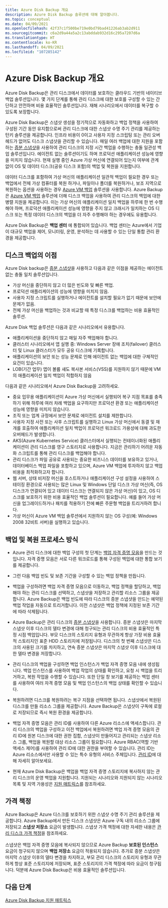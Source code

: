 ```yaml
---
title: Azure Disk Backup 개요
description: Azure Disk Backup 솔루션에 대해 알아봅니다.
ms.topic: conceptual
ms.date: 04/09/2021
ms.openlocfilehash: 42f37c1f500be719e0bd79bad41226ab3ab2d911
ms.sourcegitcommit: c6a2d9a44a5a2c13abddab932d16c295a7207d6a
ms.translationtype: HT
ms.contentlocale: ko-KR
ms.lasthandoff: 04/09/2021
ms.locfileid: "107285142"
---
```

# <a name="overview-of-azure-disk-backup"></a>Azure Disk Backup 개요

Azure Disk Backup은 관리 디스크에서 데이터를 보호하는 클라우드 기반의 네이티브 백업 솔루션입니다. 몇 가지 단계를 통해 관리 디스크에 대한 보호를 구성할 수 있는 간단하고 안전하며 비용 효율적인 솔루션입니다. 재해 시나리오에서 데이터를 복구할 수 있도록 보장합니다.

Azure Disk Backup은 스냅샷 생성을 정기적으로 자동화하고 백업 정책을 사용하여 구성된 기간 동안 유지함으로써 관리 디스크에 대한 스냅샷 수명 주기 관리를 제공하는 턴키 솔루션을 제공합니다. 인프라 비용이 0이고 사용자 지정 스크립팅 또는 관리 오버헤드가 없어도 디스크 스냅샷을 관리할 수 있습니다. 매일 여러 백업에 대한 지원을 포함하는 [증분 스냅샷](../virtual-machines/disks-incremental-snapshots.md)을 사용하여 관리 디스크의 지정 시간 백업을 수행하는 충돌 일관성 백업 솔루션입니다. 에이전트 없는 솔루션이기도 하며 프로덕션 애플리케이션 성능에 영향을 미치지 않습니다. 현재 실행 중인 Azure 가상 머신에 연결되어 있는지 여부에 관계 없이 OS 및 데이터 디스크(공유 디스크 포함)의 백업 및 복원을 지원합니다.

데이터 디스크를 포함하여 가상 머신의 애플리케이션 일관적 백업이 필요한 경우 또는 백업에서 전체 가상 컴퓨터를 복원 하거나, 파일이나 폴더를 복원하거나, 보조 지역으로 복원하는 옵션을 사용하는 경우 [Azure VM 백업](backup-azure-vms-introduction.md) 솔루션을 사용합니다. Azure Backup은 [Azure VM 백업](./backup-azure-vms-introduction.md) 솔루션에 더해 디스크 백업을 사용하여 관리 디스크의 백업에 대한 병렬 지원을 제공합니다. 이는 가상 머신의 애플리케이션 일치 백업을 하루에 한 번 수행해야 하며, 프로덕션 애플리케이션 성능에 영향을 주지 않고 크래시가 일치하는 OS 디스크 또는 특정 데이터 디스크의 백업을 더 자주 수행해야 하는 경우에도 유용합니다.

Azure Disk Backup은 **백업 센터** 에 통합되어 있습니다. 백업 센터는 Azure에서 기업이 대규모 백업을 제어, 모니터링, 운영, 분석하는 데 사용할 수 있는 단일 통합 관리 환경을 제공합니다.

## <a name="key-benefits-of-disk-backup"></a>디스크 백업의 이점

Azure Disk backup은 [증분 스냅샷](../virtual-machines/disks-incremental-snapshots.md)을 사용하고 다음과 같은 이점을 제공하는 에이전트 없는 충돌 일치 솔루션입니다.

- 가상 머신을 중단하지 않고 더 많은 빈도와 및 빠른 백업.
- 프로덕션 애플리케이션의 성능에 영향을 미치지 않음.
- 사용자 지정 스크립트를 실행하거나 에이전트를 설치할 필요가 없기 때문에 보안에 문제가 없음.
- 전체 가상 머신을 백업하는 것과 비교할 때 특정 디스크를 백업하는 비용 효율적인 솔루션.

Azure Disk 백업 솔루션은 다음과 같은 시나리오에서 유용합니다.

- 애플리케이션을 중단하지 않고 매일 자주 백업해야 합니다.
- 클러스터 시나리오에서 앱 실행 중: Windows Server 장애 조치(failover) 클러스터 및 Linux 클러스터가 모두 공유 디스크에 기록합니다.
- 애플리케이션의 보안 또는 성능 문제로 인해 에이전트 없는 백업에 대한 구체적인 요건이 있습니다.
- LOB(기간 업무) 앱이 볼륨 섀도 복사본 서비스(VSS)를 지원하지 않기 때문에 VM의 애플리케이션 일치 백업이 적합하지 않음

다음과 같은 시나리오에서 Azure Disk Backup을 고려하세요.

- 중요 업무용 애플리케이션이 Azure 가상 머신에서 실행되어 복구 지점 목표를 충족하기 위해 하루에 여러 차례 백업을 요구하지만 프로덕션 환경 또는 애플리케이션 성능에 영향을 미치지 않습니다.
- 조직 또는 업계 규정에서 보안 문제로 에이전트 설치를 제한합니다.
- 사용자 지정 사전 또는 사후 스크립트를 실행하고 Linux 가상 머신에서 동결 및 재개를 호출하여 애플리케이션 일치 백업이 프로덕션 워크로드 가용성에 대해 과도한 오버헤드가 발생합니다.
- AKS(Azure Kubernetes Service) 클러스터에서 실행되는 컨테이너화된 애플리케이션이 관리 디스크를 영구 스토리지로 사용합니다. 지금은 관리하기 어려운 자동화 스크립트를 통해 관리 디스크를 백업해야 합니다.
- 관리 디스크가 파일 공유로 사용되는 중요한 비즈니스 데이터를 보유하고 있거나, 데이터베이스 백업 파일을 포함하고 있으며, Azure VM 백업에 투자하지 않고 백업 비용을 최적화하고자 합니다.
- 웹 서버, 상태 비저장 머신을 호스트하거나 애플리케이션 구성 설정을 사용하여 스테이징 환경으로 사용되는 많은 Linux 및 Windows 단일 디스크 가상 머신(즉, OS 디스크가 연결되어 있고 데이터 디스크는 연결되지 않은 가상 머신)이 있고, OS 디스크를 보호하기 위한 비용 효율적인 백업 솔루션이 필요합니다. 예를 들어 가상 머신을 업그레이드하거나 패치를 적용하기 전에 빠른 주문형 백업을 트리거하려 합니다.
- 가상 머신이 Azure VM 백업 솔루션에서 지원하지 않는 OS 구성(예: Windows 2008 32비트 서버)을 실행하고 있습니다.

## <a name="how-the-backup-and-restore-process-works"></a>백업 및 복원 프로세스 방식

- Azure 관리 디스크에 대한 백업 구성의 첫 단계는 [백업 자격 증명 모음](backup-vault-overview.md)을 만드는 것입니다. 자격 증명 모음은 서로 다른 워크로드를 통해 구성된 백업에 대한 통합 보기를 제공합니다.

- 그런 다음 백업 빈도 및 보존 기간을 구성할 수 있는 백업 정책을 만듭니다.

- 백업을 구성하려면 백업 자격 증명 모음으로 이동하고, 백업 정책을 할당하고, 백업해야 하는 관리 디스크를 선택하고, 스냅샷을 저장하고 관리할 리소스 그룹을 제공합니다. Azure Backup은 백업 빈도에 따라 디스크의 증분 스냅샷을 만드는 예약된 백업 작업을 자동으로 트리거합니다. 이전 스냅샷은 백업 정책에 지정된 보존 기간에 따라 삭제됩니다.

- Azure Backup은 관리 디스크의 [증분 스냅샷](../virtual-machines/disks-incremental-snapshots.md#restrictions)을 사용합니다. 증분 스냅샷은 마지막 스냅샷 이후 디스크의 델타 변경에 대해 청구되는 관리 디스크의 비용 효율적인 특정 시점 백업입니다. 부모 디스크의 스토리지 유형과 무관하게 항상 가장 비용 효율적 스토리지인 표준 HDD 스토리지에 저장됩니다. 디스크의 첫 번째 스냅샷은 디스크의 사용된 크기를 차지하고, 연속 증분 스냅샷은 마지막 스냅샷 이후 디스크에 대한 델타 변경을 저장합니다.

- 관리 디스크의 백업을 구성하면 백업 인스턴스가 백업 자격 증명 모음 내에 생성됩니다. 백업 인스턴스를 사용하여 백업 작업의 상태를 확인하고, 요청 시 백업을 트리거하고, 복원 작업을 수행할 수 있습니다. 또한 단일 창 보기를 제공하는 백업 센터를 사용하여 여러 자격 증명 모음 및 백업 인스턴스의 백업 상태를 확인할 수 있습니다.

- 복원하려면 디스크를 복원하려는 복구 지점을 선택하면 됩니다. 스냅샷에서 복원된 디스크를 만들 리소스 그룹을 제공합니다. Azure Backup은 스냅샷이 구독에 로컬로 저장되므로 즉시 복원 환경을 제공합니다.

- 백업 자격 증명 모음은 관리 ID를 사용하여 다른 Azure 리소스에 액세스합니다. 관리 디스크의 백업을 구성하고 이전 백업에서 복원하려면 백업 자격 증명 모음의 관리 ID에 원본 디스크에 대한 권한 집합, 스냅샷이 만들어지고 관리되는 스냅샷 리소스 그룹, 백업을 복원할 대상 리소스 그룹이 필요합니다. Azure RBAC(역할 기반 액세스 제어)를 사용하여 관리 ID에 대한 권한을 부여할 수 있습니다. 관리 ID는 Azure 리소스에서만 사용할 수 있는 특수 유형의 서비스 주체입니다. [관리 ID](../active-directory/managed-identities-azure-resources/overview.md)에 대해 자세히 알아보세요.

- 현재 Azure Disk Backup은 백업을 백업 자격 증명 스토리지에 복사하지 않는 관리 디스크의 운영 백업을 지원합니다. 지원되는 시나리오와 지원되지 않는 시나리오 목록 및 지역 가용성은 [지원 매트릭스](disk-backup-support-matrix.md)를 참조하세요.

## <a name="pricing"></a>가격 책정

Azure Backup은 Azure 디스크를 보호하기 위한 스냅샷 수명 주기 관리 솔루션을 제공합니다. Azure Backup에서 만든 디스크 스냅샷은 Azure 구독 내의 리소스 그룹에 저장되고 **스냅샷 저장소** 요금이 발생합니다. 스냅샷 가격 책정에 대한 자세한 내용은 [관리 디스크 가격 책정](https://azure.microsoft.com/pricing/details/managed-disks/)을 참조하세요.<br></br>스냅샷은 백업 자격 증명 모음에 복사되지 않으므로 Azure Backup **보호된 인스턴스** 요금이 청구되지 않으며 **백업 저장소** 요금이 적용되지 않습니다. 추가로 증분 스냅샷은 마지막 스냅샷 이후의 델타 변경을 차지하고, 부모 관리 디스크의 스토리지 유형과 무관하게 항상 표준 스토리지에 저장되며, 표준 스토리지의 가격 책정에 따라 요금이 청구됩니다. 덕분에 Azure Disk Backup은 비용 효율적인 솔루션입니다.

## <a name="next-steps"></a>다음 단계

[Azure Disk Backup 지원 매트릭스](disk-backup-support-matrix.md)
